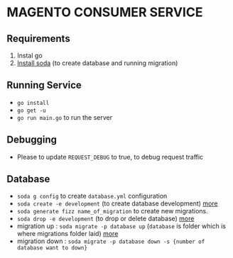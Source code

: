 # MAGENTO CONSUMER SERVICE


## Requirements
1. Instal go
2. [Install soda](https://gobuffalo.io/en/docs/db/toolbox/) (to create database and running migration)


## Running Service
- `go install`
- `go get -u`
- `go run main.go` to run the server

## Debugging
- Please to update `REQUEST_DEBUG` to true, to debug request traffic

## Database
- `soda g config` to create `database.yml` configuration
- `soda create -e development` (to create database development) [more](https://gobuffalo.io/en/docs/db/toolbox/)
- `soda generate fizz name_of_migration` to create new migrations.
- `soda drop -e development` (to drop or delete database) [more](https://gobuffalo.io/en/docs/db/toolbox/)
- migration up : `soda migrate -p database up` (`database` is folder which is where migrations folder laid) [more](https://gobuffalo.io/en/docs/db/migrations/)
- migration down : `soda migrate -p database down -s {number of database want to down}`
